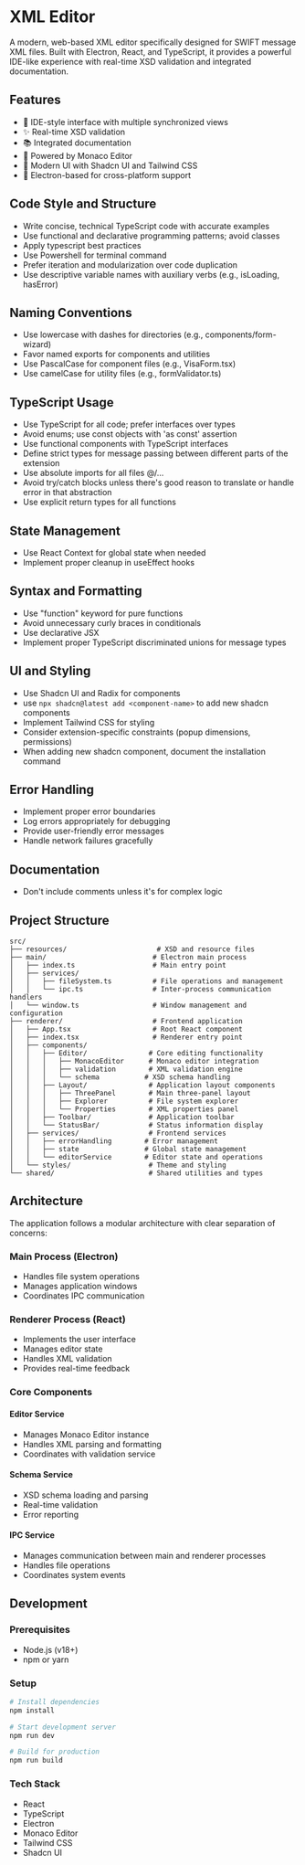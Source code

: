 # XML Editor

A modern, web-based XML editor specifically designed for SWIFT message XML files. Built with Electron, React, and TypeScript, it provides a powerful IDE-like experience with real-time XSD validation and integrated documentation.

## Features

- 🎯 IDE-style interface with multiple synchronized views
- ✨ Real-time XSD validation
- 📚 Integrated documentation
- 🔧 Powered by Monaco Editor
- 🎨 Modern UI with Shadcn UI and Tailwind CSS
- 🔄 Electron-based for cross-platform support

## Code Style and Structure
- Write concise, technical TypeScript code with accurate examples
- Use functional and declarative programming patterns; avoid classes
- Apply typescript best practices
- Use Powershell for terminal command
- Prefer iteration and modularization over code duplication
- Use descriptive variable names with auxiliary verbs (e.g., isLoading, hasError)

## Naming Conventions
- Use lowercase with dashes for directories (e.g., components/form-wizard)
- Favor named exports for components and utilities
- Use PascalCase for component files (e.g., VisaForm.tsx)
- Use camelCase for utility files (e.g., formValidator.ts)

## TypeScript Usage
- Use TypeScript for all code; prefer interfaces over types
- Avoid enums; use const objects with 'as const' assertion
- Use functional components with TypeScript interfaces
- Define strict types for message passing between different parts of the extension
- Use absolute imports for all files @/...
- Avoid try/catch blocks unless there's good reason to translate or handle error in that abstraction
- Use explicit return types for all functions

## State Management
- Use React Context for global state when needed
- Implement proper cleanup in useEffect hooks

## Syntax and Formatting
- Use "function" keyword for pure functions
- Avoid unnecessary curly braces in conditionals
- Use declarative JSX
- Implement proper TypeScript discriminated unions for message types

## UI and Styling
- Use Shadcn UI and Radix for components
- use `npx shadcn@latest add <component-name>` to add new shadcn components
- Implement Tailwind CSS for styling
- Consider extension-specific constraints (popup dimensions, permissions)
- When adding new shadcn component, document the installation command

## Error Handling
- Implement proper error boundaries
- Log errors appropriately for debugging
- Provide user-friendly error messages
- Handle network failures gracefully

## Documentation
- Don't include comments unless it's for complex logic

## Project Structure

```
src/
├── resources/                      # XSD and resource files
├── main/                          # Electron main process
│   ├── index.ts                   # Main entry point
│   ├── services/
│   │   ├── fileSystem.ts          # File operations and management
│   │   └── ipc.ts                 # Inter-process communication handlers
│   └── window.ts                  # Window management and configuration
├── renderer/                      # Frontend application
│   ├── App.tsx                    # Root React component
│   ├── index.tsx                  # Renderer entry point
│   ├── components/
│   │   ├── Editor/               # Core editing functionality
│   │   │   ├── MonacoEditor      # Monaco editor integration
│   │   │   ├── validation        # XML validation engine
│   │   │   └── schema           # XSD schema handling
│   │   ├── Layout/               # Application layout components
│   │   │   ├── ThreePanel        # Main three-panel layout
│   │   │   ├── Explorer          # File system explorer
│   │   │   └── Properties        # XML properties panel
│   │   ├── Toolbar/              # Application toolbar
│   │   └── StatusBar/            # Status information display
│   ├── services/                 # Frontend services
│   │   ├── errorHandling        # Error management
│   │   ├── state                # Global state management
│   │   └── editorService        # Editor state and operations
│   └── styles/                   # Theme and styling
└── shared/                       # Shared utilities and types
```

## Architecture

The application follows a modular architecture with clear separation of concerns:

### Main Process (Electron)
- Handles file system operations
- Manages application windows
- Coordinates IPC communication

### Renderer Process (React)
- Implements the user interface
- Manages editor state
- Handles XML validation
- Provides real-time feedback

### Core Components

#### Editor Service
- Manages Monaco Editor instance
- Handles XML parsing and formatting
- Coordinates with validation service

#### Schema Service
- XSD schema loading and parsing
- Real-time validation
- Error reporting

#### IPC Service
- Manages communication between main and renderer processes
- Handles file operations
- Coordinates system events

## Development

### Prerequisites
- Node.js (v18+)
- npm or yarn

### Setup
```bash
# Install dependencies
npm install

# Start development server
npm run dev

# Build for production
npm run build
```

### Tech Stack
- React
- TypeScript
- Electron
- Monaco Editor
- Tailwind CSS
- Shadcn UI